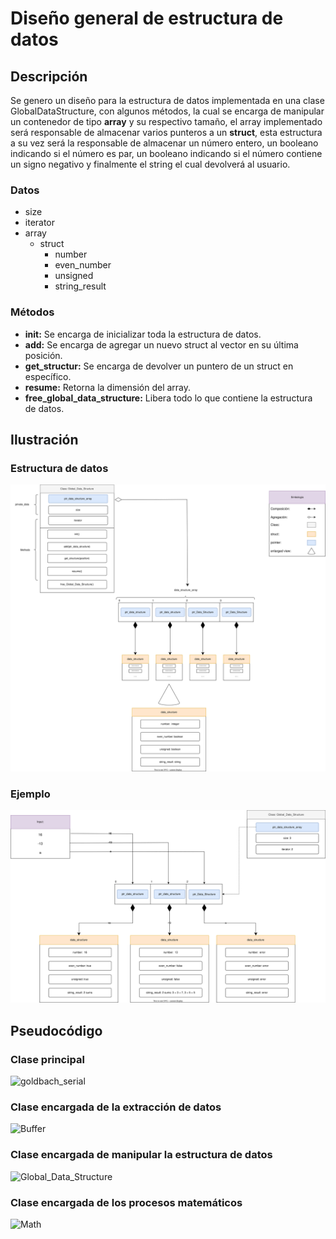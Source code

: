 # Diseño general de estructura de datos
 
## Descripción
 
Se genero un diseño para la estructura de datos implementada en una clase GlobalDataStructure, con algunos métodos, la cual se encarga de manipular un contenedor de tipo **array** y su respectivo tamaño, el array implementado será responsable de almacenar varios punteros a un **struct**, esta estructura a su vez será la responsable de almacenar un número entero, un booleano indicando si el número es par, un booleano indicando si el número contiene un signo negativo y finalmente el string el cual devolverá al usuario.

### Datos

* size
* iterator
* array
    * struct
        * number
        * even_number
        * unsigned
        * string_result

### Métodos

* **init:** Se encarga de inicializar toda la estructura de datos.
* **add:** Se encarga de agregar un nuevo struct al vector en su última posición.
* **get_structur:** Se encarga de devolver un puntero de un struct en específico.
* **resume:** Retorna la dimensión del array.
* **free_global_data_structure:** Libera todo lo que contiene la estructura de datos.
 
## Ilustración
 
### Estructura de datos

![Diseño general de estructura de datos](./SVG/EstructuraDeDatos.drawio.svg)

### Ejemplo

![Ejemplo del diseño general de estructura de datos](./SVG/Ejemplo.drawio.svg)

## Pseudocódigo

### Clase principal

![goldbach_serial](./pseudocode/goldbach_serial.pseudo)

### Clase encargada de la extracción de datos

![Buffer](./pseudocode/Buffer.pseudo)

### Clase encargada de manipular la estructura de datos

![Global_Data_Structure](./pseudocode/Global_Data_Structure.pseudo)

### Clase encargada de los procesos matemáticos

![Math](./pseudocode/Math.pseudo)
